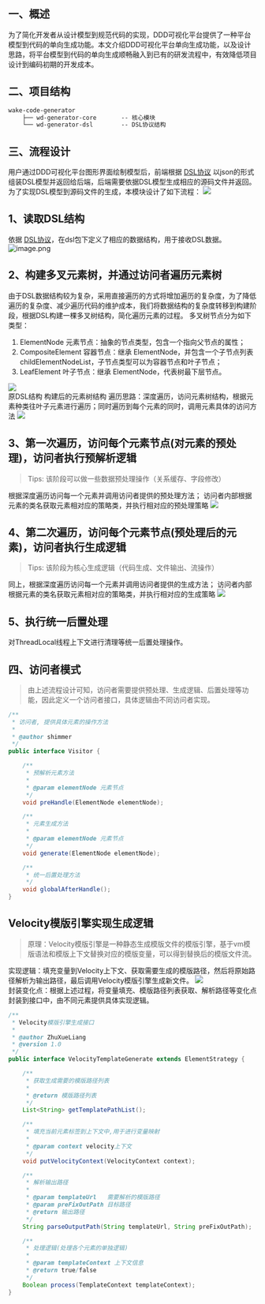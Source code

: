 ## 一、概述

为了简化开发者从设计模型到规范代码的实现，DDD可视化平台提供了一种平台模型到代码的单向生成功能。本文介绍DDD可视化平台单向生成功能，以及设计思路，将平台模型到代码的单向生成顺畅融入到已有的研发流程中，有效降低项目设计到编码初期的开发成本。

## 二、项目结构

```txt
wake-code-generator			
    ├── wd-generator-core		-- 核心模块
    └── wd-generator-dsl		-- DSL协议结构
```

## 三、流程设计

用户通过DDD可视化平台图形界面绘制模型后，前端根据 [DSL协议](./DDD可视化平台的DSL设计.md)
以json的形式组装DSL模型并返回给后端，后端需要依据DSL模型生成相应的源码文件并返回。为了实现DSL模型到源码文件的生成，本模块设计了如下流程：
![](images/20230918_1452198268.png)<br/>

## 1、读取DSL结构

依据 [DSL协议](./DDD可视化平台的DSL设计.md)，在dsl包下定义了相应的数据结构，用于接收DSL数据。
![image.png](images/20230918_1452199646.png)<br/>

## 2、构建多叉元素树，并通过访问者遍历元素树

由于DSL数据结构较为复杂，采用直接遍历的方式将增加遍历的复杂度，为了降低遍历的复杂度、减少遍历代码的维护成本，我们将数据结构的复杂度转移到构建阶段，根据DSL构建一棵多叉树结构，简化遍历元素的过程。
多叉树节点分为如下类型：

1. ElementNode 元素节点：抽象的节点类型，包含一个指向父节点的属性；
2. CompositeElement 容器节点：继承 ElementNode，并包含一个子节点列表childElementNodeList，子节点类型可以为容器节点和叶子节点；
3. LeafElement 叶子节点：继承 ElementNode，代表树最下层节点。

![](images/20230918_1452217163.png)<br/>
原DSL结构 构建后的元素树结构
遍历思路：深度遍历，访问元素树结构，根据元素种类往叶子元素进行遍历；同时遍历到每个元素的同时，调用元素具体的访问方法
![](images/20230918_1452218628.png)<br/>

## 3、第一次遍历，访问每个元素节点(对元素的预处理)，访问者执行预解析逻辑

> Tips: 该阶段可以做一些数据预处理操作（关系缓存、字段修改）

根据深度遍历访问每一个元素并调用访问者提供的预处理方法；
访问者内部根据元素的类名获取元素相对应的策略类，并执行相对应的预处理策略
![](images/20230918_1452223940.png)<br/>

## 4、第二次遍历，访问每个元素节点(预处理后的元素)，访问者执行生成逻辑

> Tips: 该阶段为核心生成逻辑（代码生成、文件输出、流操作）

同上，根据深度遍历访问每一个元素并调用访问者提供的生成方法；
访问者内部根据元素的类名获取元素相对应的策略类，并执行相对应的生成策略
![](images/20230918_1452223788.png)<br/>

## 5、执行统一后置处理

对ThreadLocal线程上下文进行清理等统一后置处理操作。

## 四、访问者模式

> 由上述流程设计可知，访问者需要提供预处理、生成逻辑、后置处理等功能，因此定义一个访问者接口，具体逻辑由不同访问者实现。

```java
/**
 * 访问者, 提供具体元素的操作方法
 *
 * @author shimmer
 */
public interface Visitor {

    /**
     * 预解析元素方法
     *
     * @param elementNode 元素节点
     */
    void preHandle(ElementNode elementNode);

    /**
     * 元素生成方法
     *
     * @param elementNode 元素节点
     */
    void generate(ElementNode elementNode);

    /**
     * 统一后置处理方法
     */
    void globalAfterHandle();
}
```

## Velocity模版引擎实现生成逻辑

> 原理：Velocity模版引擎是一种静态生成模版文件的模版引擎，基于vm模版语法和模版上下文替换对应的模版变量，可以得到替换后的模版文件流。

实现逻辑：填充变量到Velocity上下文、获取需要生成的模版路径，然后将原始路径解析为输出路径，最后调用Velocity模版引擎生成新文件。
![](images/20230918_1452232431.png)<br/>
封装变化点：根据上述过程，将变量填充、模版路径列表获取、解析路径等变化点封装到接口中，由不同元素提供具体实现逻辑。

```java
/**
 * Velocity模版引擎生成接口
 *
 * @author ZhuXueLiang
 * @version 1.0
 */
public interface VelocityTemplateGenerate extends ElementStrategy {

    /**
     * 获取生成需要的模版路径列表
     *
     * @return 模版路径列表
     */
    List<String> getTemplatePathList();

    /**
     * 填充当前元素标签到上下文中,用于进行变量映射
     *
     * @param context velocity上下文
     */
    void putVelocityContext(VelocityContext context);

    /**
     * 解析输出路径
     *
     * @param templateUrl   需要解析的模版路径
     * @param preFixOutPath 目标路径
     * @return 输出路径
     */
    String parseOutputPath(String templateUrl, String preFixOutPath);

    /**
     * 处理逻辑(处理各个元素的单独逻辑)
     *
     * @param templateContext 上下文信息
     * @return true/false
     */
    Boolean process(TemplateContext templateContext);
}
```
